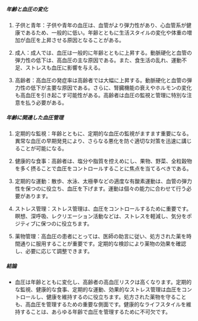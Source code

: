 ##### 年齢と血圧の変化

1. 子供と青年：子供や青年の血圧は、血管がより弾力性があり、心血管系が健康であるため、一般的に低い。年齢とともに生活スタイルの変化や体重の増加が血圧を上昇させる原因となることがある。

2. 成人：成人では、血圧は一般的に年齢とともに上昇する。動脈硬化と血管の弾力性の低下は、高血圧の主な原因である。また、食生活の乱れ、運動不足、ストレスも血圧に影響を与える。

3. 高齢者：高血圧の発症率は高齢者では大幅に上昇する。動脈硬化と血管の弾力性の低下が主要な原因である。さらに、腎臓機能の衰えやホルモンの変化も高血圧を引き起こす可能性がある。高齢者は血圧の監視と管理に特別な注意を払う必要がある。

##### 年齢に関連した血圧管理

1. 定期的な監視：年齢とともに、定期的な血圧の監視がますます重要になる。異常な血圧の早期発見により、さらなる悪化を防ぐ適切な対策を迅速に講じることが可能になる。

2. 健康的な食事：高齢者は、塩分や脂質を控えめにし、果物、野菜、全粒穀物を多く摂ることで血圧をコントロールすることに焦点を当てるべきである。

3. 定期的な運動：散歩、水泳、太極拳などの適度な有酸素運動は、血管の弾力性を保つのに役立ち、血圧を下げます。運動は個々の能力に合わせて行う必要があります。

4. ストレス管理：ストレス管理は、血圧をコントロールするために重要です。瞑想、深呼吸、レクリエーション活動などは、ストレスを軽減し、気分をポジティブに保つのに役立ちます。

5. 薬物管理：高血圧の患者にとっては、医師の助言に従い、処方された薬を時間通りに服用することが重要です。定期的な検診により薬物の効果を確認し、必要に応じて調整できます。

##### 結論
* 血圧は年齢とともに変化し、高齢者の高血圧リスクは高くなります。定期的な監視、健康的な食事、定期的な運動、効果的なストレス管理は血圧をコントロールし、健康を維持するのに役立ちます。処方された薬物を守ることも、高血圧を管理するための重要な側面です。健康的なライフスタイルを維持することは、あらゆる年齢で血圧を管理するために不可欠です。